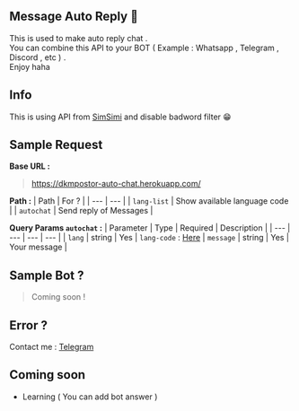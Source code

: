 ## Message Auto Reply 🤖

This is used to make auto reply chat .\
You can combine this API to your BOT ( Example : Whatsapp , Telegram , Discord , etc ) .\
Enjoy haha 

## Info
This is using API from [SimSimi](https://simsimi.com/chat) and disable badword filter 😁

## Sample Request

**Base URL :**
> https://dkmpostor-auto-chat.herokuapp.com/

**Path :**
| Path | For ? |
| --- | --- |
| `lang-list` | Show available language code |
| `autochat` | Send reply of Messages |

**Query Params `autochat` :**
| Parameter | Type | Required | Description |
| --- | --- | --- | --- |
| `lang` | string | Yes |  ``lang-code`` : [Here](https://dkmpostor-auto-chat.herokuapp.com/lang-list)
| `message` | string | Yes | Your message |

## Sample Bot ?
> Coming soon !

## Error ?
Contact me : [Telegram](https://t.me/dkmpostor)

## Coming soon
* Learning ( You can add bot answer )
